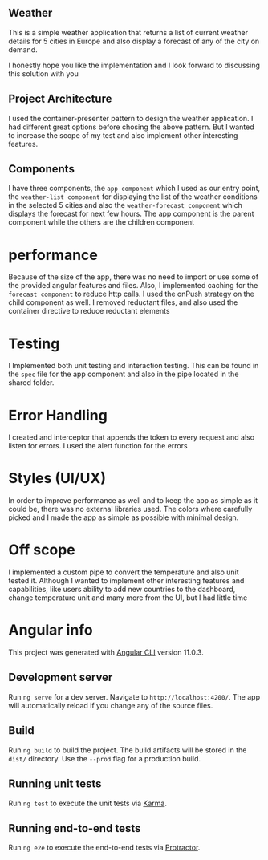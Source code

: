 ## Weather 

This is a simple weather application that returns a list of current weather details for 5 cities in Europe and also display a forecast of any of the city on demand.

I honestly hope you like the implementation and I look forward to discussing this solution with you

## Project Architecture

I used the container-presenter pattern to design the weather application. I had different great options before chosing the above pattern. But I wanted to increase the scope of my test and also implement other interesting features.

## Components

I have three components, the `app component` which I used as our entry point,
the `weather-list component` for displaying the list of the weather conditions in the selected 5 cities and also the `weather-forecast component` which displays the forecast for next few hours. The app component is the parent component while the others are the children component

# performance

Because of the size of the app, there was no need to import or use some of the provided angular features and files. Also, I implemented caching for the `forecast component` to reduce http calls.
I used the onPush strategy on the child component as well. I removed reductant files, and
also used the container directive to reduce reductant elements 

# Testing

I Implemented both unit testing and interaction testing. This can be found in the `spec` file for the app component and also in the pipe located in the shared folder.

# Error Handling

I created and interceptor that appends the token to every request and also listen for errors. I used the alert function for the errors 

# Styles (UI/UX)

In order to improve performance as well and to keep the app as simple as it could be, there was no external libraries used. The colors where carefully picked and I made the app as simple as possible with minimal design.


# Off scope

I implemented a custom pipe to convert the temperature and also unit tested it.
Although I wanted to implement other interesting features and capabilities, like users ability to add new countries to the dashboard, change temperature unit and many more from the UI, but I had little time

# Angular info

This project was generated with [Angular CLI](https://github.com/angular/angular-cli) version 11.0.3.

## Development server

Run `ng serve` for a dev server. Navigate to `http://localhost:4200/`. The app will automatically reload if you change any of the source files.


## Build

Run `ng build` to build the project. The build artifacts will be stored in the `dist/` directory. Use the `--prod` flag for a production build.

## Running unit tests

Run `ng test` to execute the unit tests via [Karma](https://karma-runner.github.io).

## Running end-to-end tests

Run `ng e2e` to execute the end-to-end tests via [Protractor](http://www.protractortest.org/).





